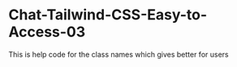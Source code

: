 # Chat-Tailwind-CSS-Easy-to-Access-03
This is help code for the class names which gives better for users
